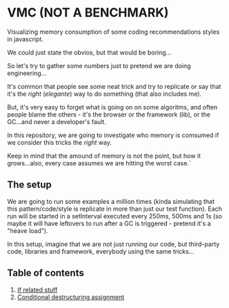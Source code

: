 # VMC (NOT A BENCHMARK)

Visualizing memory consumption of some coding
recommendations styles in javascript.

We could just state the obvios, but that would be boring...

So let's try to gather some numbers just to pretend we
are doing engineering...

It's common that people see some neat trick
and try to replicate or say that it's the *right*
(*elegante*) way to do something (that also includes me).

But, it's very easy to forget what is going on
on some algoritms, and often people blame
the others - it's the browser or the framework (lib),
or the GC...and never a developer's fault.

In this repository, we are going to investigate
who memory is comsumed if we consider this tricks the
*right* way.

Keep in mind that the amound of memory is not the point,
but how it grows...also, every case assumes we are hitting
the worst case.`

## The setup

We are going to run some examples a million times
(kinda simulating that this pattern/code/style is replicate
in more than just our test function). Each run will be started
in a setInterval executed every 250ms, 500ms and 1s (so maybe it will have leftovers
to run after a GC is triggered - pretend it's a "heave load").

In this setup, imagine that we are not just running our code,
but third-party code, libraries and framework, everybody using
the same tricks...


## Table of contents

1. [If related stuff](https://github.com/diasbruno/vmc/blob/master/01.md)
2. [Conditional destructuring assignment](https://github.com/diasbruno/vmc/blob/master/02.md)

